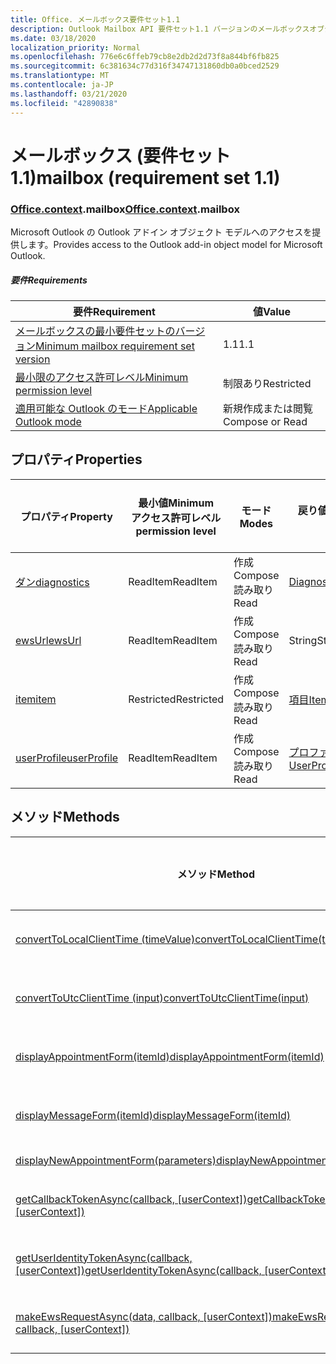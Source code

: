 ```yaml
---
title: Office. メールボックス要件セット1.1
description: Outlook Mailbox API 要件セット1.1 バージョンのメールボックスオブジェクトモデル。
ms.date: 03/18/2020
localization_priority: Normal
ms.openlocfilehash: 776e6c6ffeb79cb8e2db2d2d73f8a844bf6fb825
ms.sourcegitcommit: 6c381634c77d316f34747131860db0a0bced2529
ms.translationtype: MT
ms.contentlocale: ja-JP
ms.lasthandoff: 03/21/2020
ms.locfileid: "42890838"
---
```

# <a name="mailbox-requirement-set-11"></a><span data-ttu-id="59613-103">メールボックス (要件セット 1.1)</span><span class="sxs-lookup"><span data-stu-id="59613-103">mailbox (requirement set 1.1)</span></span>

### <a name="officecontextmailbox"></a><span data-ttu-id="59613-104">[Office](office.md)[.context](office.context.md).mailbox</span><span class="sxs-lookup"><span data-stu-id="59613-104">[Office](office.md)[.context](office.context.md).mailbox</span></span>

<span data-ttu-id="59613-105">Microsoft Outlook の Outlook アドイン オブジェクト モデルへのアクセスを提供します。</span><span class="sxs-lookup"><span data-stu-id="59613-105">Provides access to the Outlook add-in object model for Microsoft Outlook.</span></span>

##### <a name="requirements"></a><span data-ttu-id="59613-106">要件</span><span class="sxs-lookup"><span data-stu-id="59613-106">Requirements</span></span>

|<span data-ttu-id="59613-107">要件</span><span class="sxs-lookup"><span data-stu-id="59613-107">Requirement</span></span>| <span data-ttu-id="59613-108">値</span><span class="sxs-lookup"><span data-stu-id="59613-108">Value</span></span>|
|---|---|
|[<span data-ttu-id="59613-109">メールボックスの最小要件セットのバージョン</span><span class="sxs-lookup"><span data-stu-id="59613-109">Minimum mailbox requirement set version</span></span>](../../requirement-sets/outlook-api-requirement-sets.md)| <span data-ttu-id="59613-110">1.1</span><span class="sxs-lookup"><span data-stu-id="59613-110">1.1</span></span>|
|[<span data-ttu-id="59613-111">最小限のアクセス許可レベル</span><span class="sxs-lookup"><span data-stu-id="59613-111">Minimum permission level</span></span>](../../../outlook/understanding-outlook-add-in-permissions.md)| <span data-ttu-id="59613-112">制限あり</span><span class="sxs-lookup"><span data-stu-id="59613-112">Restricted</span></span>|
|[<span data-ttu-id="59613-113">適用可能な Outlook のモード</span><span class="sxs-lookup"><span data-stu-id="59613-113">Applicable Outlook mode</span></span>](../../../outlook/outlook-add-ins-overview.md#extension-points)| <span data-ttu-id="59613-114">新規作成または閲覧</span><span class="sxs-lookup"><span data-stu-id="59613-114">Compose or Read</span></span>|

## <a name="properties"></a><span data-ttu-id="59613-115">プロパティ</span><span class="sxs-lookup"><span data-stu-id="59613-115">Properties</span></span>

| <span data-ttu-id="59613-116">プロパティ</span><span class="sxs-lookup"><span data-stu-id="59613-116">Property</span></span> | <span data-ttu-id="59613-117">最小値</span><span class="sxs-lookup"><span data-stu-id="59613-117">Minimum</span></span><br><span data-ttu-id="59613-118">アクセス許可レベル</span><span class="sxs-lookup"><span data-stu-id="59613-118">permission level</span></span> | <span data-ttu-id="59613-119">モード</span><span class="sxs-lookup"><span data-stu-id="59613-119">Modes</span></span> | <span data-ttu-id="59613-120">戻り値の種類</span><span class="sxs-lookup"><span data-stu-id="59613-120">Return type</span></span> | <span data-ttu-id="59613-121">最小値</span><span class="sxs-lookup"><span data-stu-id="59613-121">Minimum</span></span><br><span data-ttu-id="59613-122">要件セット</span><span class="sxs-lookup"><span data-stu-id="59613-122">requirement set</span></span> |
|---|---|---|---|:---:|
| [<span data-ttu-id="59613-123">ダン</span><span class="sxs-lookup"><span data-stu-id="59613-123">diagnostics</span></span>](/javascript/api/outlook/office.mailbox?view=outlook-js-1.1#diagnostics) | <span data-ttu-id="59613-124">ReadItem</span><span class="sxs-lookup"><span data-stu-id="59613-124">ReadItem</span></span> | <span data-ttu-id="59613-125">作成</span><span class="sxs-lookup"><span data-stu-id="59613-125">Compose</span></span><br><span data-ttu-id="59613-126">読み取り</span><span class="sxs-lookup"><span data-stu-id="59613-126">Read</span></span> | [<span data-ttu-id="59613-127">Diagnostics</span><span class="sxs-lookup"><span data-stu-id="59613-127">Diagnostics</span></span>](/javascript/api/outlook/office.diagnostics?view=outlook-js-1.1) | [<span data-ttu-id="59613-128">1.1</span><span class="sxs-lookup"><span data-stu-id="59613-128">1.1</span></span>](../requirement-set-1.1/outlook-requirement-set-1.1.md) |
| [<span data-ttu-id="59613-129">ewsUrl</span><span class="sxs-lookup"><span data-stu-id="59613-129">ewsUrl</span></span>](/javascript/api/outlook/office.mailbox?view=outlook-js-1.1#ewsurl) | <span data-ttu-id="59613-130">ReadItem</span><span class="sxs-lookup"><span data-stu-id="59613-130">ReadItem</span></span> | <span data-ttu-id="59613-131">作成</span><span class="sxs-lookup"><span data-stu-id="59613-131">Compose</span></span><br><span data-ttu-id="59613-132">読み取り</span><span class="sxs-lookup"><span data-stu-id="59613-132">Read</span></span> | <span data-ttu-id="59613-133">String</span><span class="sxs-lookup"><span data-stu-id="59613-133">String</span></span> | [<span data-ttu-id="59613-134">1.1</span><span class="sxs-lookup"><span data-stu-id="59613-134">1.1</span></span>](../requirement-set-1.1/outlook-requirement-set-1.1.md) |
| [<span data-ttu-id="59613-135">item</span><span class="sxs-lookup"><span data-stu-id="59613-135">item</span></span>](office.context.mailbox.item.md) | <span data-ttu-id="59613-136">Restricted</span><span class="sxs-lookup"><span data-stu-id="59613-136">Restricted</span></span> | <span data-ttu-id="59613-137">作成</span><span class="sxs-lookup"><span data-stu-id="59613-137">Compose</span></span><br><span data-ttu-id="59613-138">読み取り</span><span class="sxs-lookup"><span data-stu-id="59613-138">Read</span></span> | [<span data-ttu-id="59613-139">項目</span><span class="sxs-lookup"><span data-stu-id="59613-139">Item</span></span>](/javascript/api/outlook/office.item?view=outlook-js-1.1) | [<span data-ttu-id="59613-140">1.1</span><span class="sxs-lookup"><span data-stu-id="59613-140">1.1</span></span>](../requirement-set-1.1/outlook-requirement-set-1.1.md) |
| [<span data-ttu-id="59613-141">userProfile</span><span class="sxs-lookup"><span data-stu-id="59613-141">userProfile</span></span>](/javascript/api/outlook/office.mailbox?view=outlook-js-1.1#userprofile) | <span data-ttu-id="59613-142">ReadItem</span><span class="sxs-lookup"><span data-stu-id="59613-142">ReadItem</span></span> | <span data-ttu-id="59613-143">作成</span><span class="sxs-lookup"><span data-stu-id="59613-143">Compose</span></span><br><span data-ttu-id="59613-144">読み取り</span><span class="sxs-lookup"><span data-stu-id="59613-144">Read</span></span> | [<span data-ttu-id="59613-145">プロファイル</span><span class="sxs-lookup"><span data-stu-id="59613-145">UserProfile</span></span>](/javascript/api/outlook/office.userprofile?view=outlook-js-1.1) | [<span data-ttu-id="59613-146">1.1</span><span class="sxs-lookup"><span data-stu-id="59613-146">1.1</span></span>](../requirement-set-1.1/outlook-requirement-set-1.1.md) |

## <a name="methods"></a><span data-ttu-id="59613-147">メソッド</span><span class="sxs-lookup"><span data-stu-id="59613-147">Methods</span></span>

| <span data-ttu-id="59613-148">メソッド</span><span class="sxs-lookup"><span data-stu-id="59613-148">Method</span></span> | <span data-ttu-id="59613-149">最小値</span><span class="sxs-lookup"><span data-stu-id="59613-149">Minimum</span></span><br><span data-ttu-id="59613-150">アクセス許可レベル</span><span class="sxs-lookup"><span data-stu-id="59613-150">permission level</span></span> | <span data-ttu-id="59613-151">モード</span><span class="sxs-lookup"><span data-stu-id="59613-151">Modes</span></span> | <span data-ttu-id="59613-152">最小値</span><span class="sxs-lookup"><span data-stu-id="59613-152">Minimum</span></span><br><span data-ttu-id="59613-153">要件セット</span><span class="sxs-lookup"><span data-stu-id="59613-153">requirement set</span></span> |
|---|---|---|:---:|
| [<span data-ttu-id="59613-154">convertToLocalClientTime (timeValue)</span><span class="sxs-lookup"><span data-stu-id="59613-154">convertToLocalClientTime(timeValue)</span></span>](/javascript/api/outlook/office.mailbox?view=outlook-js-1.1#converttolocalclienttime-timevalue-) | <span data-ttu-id="59613-155">ReadItem</span><span class="sxs-lookup"><span data-stu-id="59613-155">ReadItem</span></span> | <span data-ttu-id="59613-156">作成</span><span class="sxs-lookup"><span data-stu-id="59613-156">Compose</span></span><br><span data-ttu-id="59613-157">読み取り</span><span class="sxs-lookup"><span data-stu-id="59613-157">Read</span></span> | [<span data-ttu-id="59613-158">1.1</span><span class="sxs-lookup"><span data-stu-id="59613-158">1.1</span></span>](../requirement-set-1.1/outlook-requirement-set-1.1.md) |
| [<span data-ttu-id="59613-159">convertToUtcClientTime (input)</span><span class="sxs-lookup"><span data-stu-id="59613-159">convertToUtcClientTime(input)</span></span>](/javascript/api/outlook/office.mailbox?view=outlook-js-1.1#converttoutcclienttime-input-) | <span data-ttu-id="59613-160">ReadItem</span><span class="sxs-lookup"><span data-stu-id="59613-160">ReadItem</span></span> | <span data-ttu-id="59613-161">作成</span><span class="sxs-lookup"><span data-stu-id="59613-161">Compose</span></span><br><span data-ttu-id="59613-162">読み取り</span><span class="sxs-lookup"><span data-stu-id="59613-162">Read</span></span> | [<span data-ttu-id="59613-163">1.1</span><span class="sxs-lookup"><span data-stu-id="59613-163">1.1</span></span>](../requirement-set-1.1/outlook-requirement-set-1.1.md) |
| [<span data-ttu-id="59613-164">displayAppointmentForm(itemId)</span><span class="sxs-lookup"><span data-stu-id="59613-164">displayAppointmentForm(itemId)</span></span>](/javascript/api/outlook/office.mailbox?view=outlook-js-1.1#displayappointmentform-itemid-) | <span data-ttu-id="59613-165">ReadItem</span><span class="sxs-lookup"><span data-stu-id="59613-165">ReadItem</span></span> | <span data-ttu-id="59613-166">作成</span><span class="sxs-lookup"><span data-stu-id="59613-166">Compose</span></span><br><span data-ttu-id="59613-167">読み取り</span><span class="sxs-lookup"><span data-stu-id="59613-167">Read</span></span> | [<span data-ttu-id="59613-168">1.1</span><span class="sxs-lookup"><span data-stu-id="59613-168">1.1</span></span>](../requirement-set-1.1/outlook-requirement-set-1.1.md) |
| [<span data-ttu-id="59613-169">displayMessageForm(itemId)</span><span class="sxs-lookup"><span data-stu-id="59613-169">displayMessageForm(itemId)</span></span>](/javascript/api/outlook/office.mailbox?view=outlook-js-1.1#displaymessageform-itemid-) | <span data-ttu-id="59613-170">ReadItem</span><span class="sxs-lookup"><span data-stu-id="59613-170">ReadItem</span></span> | <span data-ttu-id="59613-171">作成</span><span class="sxs-lookup"><span data-stu-id="59613-171">Compose</span></span><br><span data-ttu-id="59613-172">読み取り</span><span class="sxs-lookup"><span data-stu-id="59613-172">Read</span></span> | [<span data-ttu-id="59613-173">1.1</span><span class="sxs-lookup"><span data-stu-id="59613-173">1.1</span></span>](../requirement-set-1.1/outlook-requirement-set-1.1.md) |
| [<span data-ttu-id="59613-174">displayNewAppointmentForm(parameters)</span><span class="sxs-lookup"><span data-stu-id="59613-174">displayNewAppointmentForm(parameters)</span></span>](/javascript/api/outlook/office.mailbox?view=outlook-js-1.1#displaynewappointmentform-parameters-) | <span data-ttu-id="59613-175">ReadItem</span><span class="sxs-lookup"><span data-stu-id="59613-175">ReadItem</span></span> | <span data-ttu-id="59613-176">読み取り</span><span class="sxs-lookup"><span data-stu-id="59613-176">Read</span></span> | [<span data-ttu-id="59613-177">1.1</span><span class="sxs-lookup"><span data-stu-id="59613-177">1.1</span></span>](../requirement-set-1.1/outlook-requirement-set-1.1.md) |
| <span data-ttu-id="59613-178">[getCallbackTokenAsync(callback, [userContext])](/javascript/api/outlook/office.mailbox?view=outlook-js-1.1#getcallbacktokenasync-callback--usercontext-)</span><span class="sxs-lookup"><span data-stu-id="59613-178">[getCallbackTokenAsync(callback, [userContext])](/javascript/api/outlook/office.mailbox?view=outlook-js-1.1#getcallbacktokenasync-callback--usercontext-)</span></span> | <span data-ttu-id="59613-179">ReadItem</span><span class="sxs-lookup"><span data-stu-id="59613-179">ReadItem</span></span> | <span data-ttu-id="59613-180">作成</span><span class="sxs-lookup"><span data-stu-id="59613-180">Compose</span></span><br><span data-ttu-id="59613-181">読み取り</span><span class="sxs-lookup"><span data-stu-id="59613-181">Read</span></span> | [<span data-ttu-id="59613-182">1.3</span><span class="sxs-lookup"><span data-stu-id="59613-182">1.3</span></span>](../requirement-set-1.3/outlook-requirement-set-1.3.md)<br>[<span data-ttu-id="59613-183">1.1</span><span class="sxs-lookup"><span data-stu-id="59613-183">1.1</span></span>](../requirement-set-1.1/outlook-requirement-set-1.1.md) |
| <span data-ttu-id="59613-184">[getUserIdentityTokenAsync(callback, [userContext])](/javascript/api/outlook/office.mailbox?view=outlook-js-1.1#getuseridentitytokenasync-callback--usercontext-)</span><span class="sxs-lookup"><span data-stu-id="59613-184">[getUserIdentityTokenAsync(callback, [userContext])](/javascript/api/outlook/office.mailbox?view=outlook-js-1.1#getuseridentitytokenasync-callback--usercontext-)</span></span> | <span data-ttu-id="59613-185">ReadItem</span><span class="sxs-lookup"><span data-stu-id="59613-185">ReadItem</span></span> | <span data-ttu-id="59613-186">作成</span><span class="sxs-lookup"><span data-stu-id="59613-186">Compose</span></span><br><span data-ttu-id="59613-187">読み取り</span><span class="sxs-lookup"><span data-stu-id="59613-187">Read</span></span> | [<span data-ttu-id="59613-188">1.1</span><span class="sxs-lookup"><span data-stu-id="59613-188">1.1</span></span>](../requirement-set-1.1/outlook-requirement-set-1.1.md) |
| <span data-ttu-id="59613-189">[makeEwsRequestAsync(data, callback, [userContext])](/javascript/api/outlook/office.mailbox?view=outlook-js-1.1#makeewsrequestasync-data--callback--usercontext-)</span><span class="sxs-lookup"><span data-stu-id="59613-189">[makeEwsRequestAsync(data, callback, [userContext])](/javascript/api/outlook/office.mailbox?view=outlook-js-1.1#makeewsrequestasync-data--callback--usercontext-)</span></span> | <span data-ttu-id="59613-190">ReadWriteMailbox</span><span class="sxs-lookup"><span data-stu-id="59613-190">ReadWriteMailbox</span></span> | <span data-ttu-id="59613-191">作成</span><span class="sxs-lookup"><span data-stu-id="59613-191">Compose</span></span><br><span data-ttu-id="59613-192">読み取り</span><span class="sxs-lookup"><span data-stu-id="59613-192">Read</span></span> | [<span data-ttu-id="59613-193">1.1</span><span class="sxs-lookup"><span data-stu-id="59613-193">1.1</span></span>](../requirement-set-1.1/outlook-requirement-set-1.1.md) |
